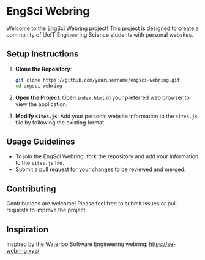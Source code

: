 # EngSci Webring

Welcome to the EngSci Webring project! This project is designed to create a community of UofT Engineering Science students with personal websites.

## Setup Instructions

1. **Clone the Repository**: 
   ```bash
   git clone https://github.com/yourusername/engsci-webring.git
   cd engsci-webring
   ```

2. **Open the Project**: Open `index.html` in your preferred web browser to view the application.

3. **Modify `sites.js`**: Add your personal website information to the `sites.js` file by following the existing format.


## Usage Guidelines

- To join the EngSci Webring, fork the repository and add your information to the `sites.js` file.
- Submit a pull request for your changes to be reviewed and merged.

## Contributing

Contributions are welcome! Please feel free to submit issues or pull requests to improve the project.


##  Inspiration
Inspired by the Waterloo Software Engineering webring: https://se-webring.xyz/